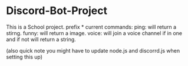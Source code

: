 # Discord-Bot-Project
This is a School project.
 prefix *
current commands: 
ping: will return a stirng. 
funny: will return a image. 
voice: will join a voice channel if in one and if not will return a string. 

(also quick note you might have to update node.js and discorrd.js when setting this up) 
